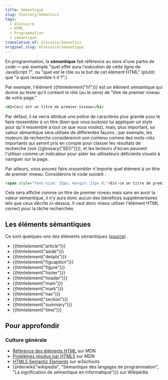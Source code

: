 ```yaml
---
title: Sémantique
slug: Glossary/Semantics
tags:
  - Glossaire
  - HTML
  - Programmation
  - sémantique
translation_of: Glossary/Semantics
original_slug: Glossaire/Sémantique
---
```

En programmation, la **sémantique** fait référence au sens d'une partie de code — par exemple "quel effet aura l'exécution de cette ligne de JavaScript ?", ou "quel est le rôle ou le but de cet élément HTML" (plutôt que "à quoi ressemble-t-il ?".)

Par exemple, l'élément {{htmlelement("h1")}} est un élément sémantique qui donne au texte qu'il contient le rôle (ou le sens) de "titre de premier niveau de votre page."

```html
<h1>Ceci est un titre de premier niveau</h1>
```

Par défaut, il se verra attribué une police de caractères plus grande pour le faire ressembler à un titre (bien que vous puissiez lui appliquer un style pour qu'il ressemble à tout ce que vous voulez), mais, plus important, sa valeur sémantique sera utilisée de différentes façons ; par exemple, les moteurs de recherche considéreront son contenu comme des mots-clés importants qui seront pris en compte pour classer les résultats de recherche (voir {{glossary("SEO")}}), et les lecteurs d'écran peuvent l'utiliser comme un indicateur pour aider les utilisateurs déficients visuels à naviguer sur la page.

Par ailleurs, vous pouvez faire _ressembler_ n'importe quel élément à un titre de premier niveau. Considérons le code suivant :

```html
<span style="font-size: 32px; margin: 21px 0;">Est-ce un titre de premier niveau ?</span>
```

Cela sera affiché comme un titre de premier niveau mais sans en avoir la valeur sémantique, il n'y aura donc aucun des bénéfices supplémentaires tels que ceux décrits ci-dessus. Il vaut donc mieux utiliser l'élément HTML correct pour la tâche recherchée.

## Les éléments sémantiques

Ce sont quelques-uns des éléments sémantiques ([source](http://www.w3schools.com/html/html5_semantic_elements.asp)) .

- {{htmlelement("article")}}
- {{htmlelement("aside")}}
- {{htmlelement("details")}}
- {{htmlelement("figcaption")}}
- {{htmlelement("figure")}}
- {{htmlelement("footer")}}
- {{htmlelement("header")}}
- {{htmlelement("main")}}
- {{htmlelement("mark")}}
- {{htmlelement("nav")}}
- {{htmlelement("section")}}
- {{htmlelement("summary")}}
- {{htmlelement("time")}}

## **Pour approfondir**

### **Culture générale**

- [Référence des éléments HTML](/fr/docs/Web/HTML/Element#Inline_text_semantics) sur MDN
- [Problèmes résolus par HTML5](/fr/docs/Web/HTML/Sections_and_Outlines_of_an_HTML5_document#Probl%C3%A8mes_r%C3%A9solus_par_HTML5) sur MDN
- [HTML5 Semantic Elements](http://www.w3schools.com/html/html5_semantic_elements.asp) sur w3schools
- {{interwiki("wikipedia", "Sémantique des langages de programmation", "La signification de sémantique en informatique")}} sur Wikipédia
